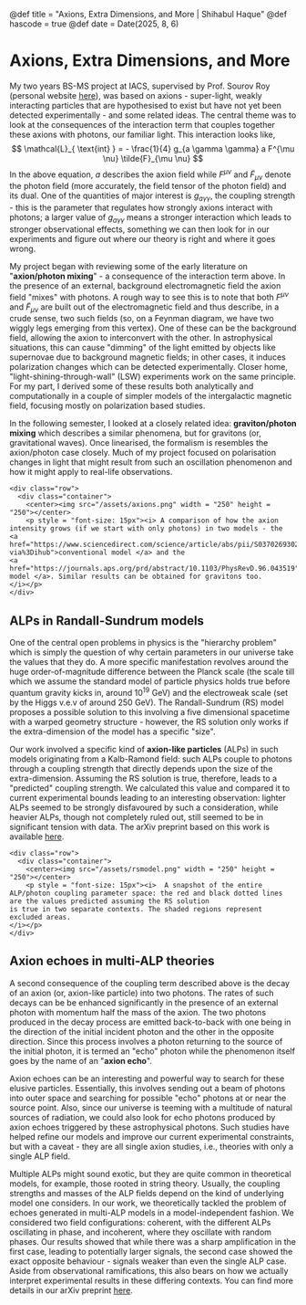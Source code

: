 @def title = "Axions, Extra Dimensions, and More | Shihabul Haque"
@def hascode = true
@def date = Date(2025, 8, 6)

# Axions, Extra Dimensions, and More
My two years BS-MS project at IACS, supervised by Prof. Sourov Roy (personal website [here](https://www.iacs.res.in/athusers/index.php?navid=0&userid=IACS0070)), was based
on axions - super-light, weakly interacting particles that are hypothesised to exist but have not yet been detected experimentally - and some related ideas. The central
theme was to look at the consequences of the interaction term that couples together these axions with photons, our familiar light. This interaction looks like, 
$$ 
\mathcal{L}_{ \text{int} } = - \frac{1}{4} g_{a \gamma \gamma} a F^{\mu \nu} \tilde{F}_{\mu \nu} 
$$
In the above equation, $a$ describes the axion field while $F^{\mu \nu}$ and $\tilde{F}_{\mu \nu}$ denote the photon field (more accurately, the field tensor of the photon
field) and its dual. One of the quantities of major interest is $g_{a\gamma\gamma}$, the coupling strength - this is the parameter that regulates how strongly axions
interact with photons; a larger value of $g_{a\gamma\gamma}$ means a stronger interaction which leads to stronger observational effects, something we can then look
for in our experiments and figure out where our theory is right and where it goes wrong.

My project began with reviewing some of the early literature on "**axion/photon mixing**" - a consequence of the interaction term above. In the presence of an external, background electromagnetic field
the axion field "mixes" with photons. A rough way to see this
is to note that both $F^{\mu\nu}$ and $\tilde{F}_{\mu\nu}$ are built out of the electromagnetic field and thus describe, in a crude sense, two such
fields (so, on a Feynman diagram, we have two wiggly legs emerging from this vertex). One of these can be the background field, allowing the axion to interconvert with the other.
In astrophysical situations, this can cause "dimming" of the light
emitted by objects like supernovae due to background magnetic fields; in other cases, it induces polarization changes which can be detected experimentally. Closer home, "light-shining-through-wall" (LSW) experiments
work on the same principle. For my part, I derived some of these results both analytically and computationally in a couple of simpler models of the intergalactic magnetic field,
focusing mostly on polarization based studies. 

In the following semester, I looked at a closely related idea: **graviton/photon mixing** which describes a similar phenomena, but for gravitons (or, gravitational waves). Once
linearised, the formalism is resembles the axion/photon case closely. Much of my project focused on polarisation changes in light that might result from such an oscillation 
phenomenon and how it might apply to real-life observations.
~~~
<div class="row">
  <div class="container">
    <center><img src="/assets/axions.png" width = "250" height = "250"></center>
    <p style = "font-size: 15px"><i> A comparison of how the axion intensity grows (if we start with only photons) in two models - the
<a href="https://www.sciencedirect.com/science/article/abs/pii/S0370269302024486?via%3Dihub">conventional model </a> and the
<a href="https://journals.aps.org/prd/abstract/10.1103/PhysRevD.96.043519">helical model </a>. Similar results can be obtained for gravitons too. 
</i></p>
</div>
~~~
## ALPs in Randall-Sundrum models
One of the central open problems in physics is the "hierarchy problem" which is simply the question of why certain parameters in our universe take the
values that they do. A more specific manifestation revolves around the huge order-of-magnitude difference between the Planck scale (the scale till
which we assume the standard model of particle physics holds true before quantum gravity kicks in, around $10^{19}$ GeV) and the electroweak scale (set by the 
Higgs v.e.v of around $250$ GeV). The Randall-Sundrum (RS) model proposes a possible solution to this involving a five dimensional spacetime with a warped geometry
structure - however, the RS solution only works if the extra-dimension of the model has a specific "size". 

Our work involved a specific kind of **axion-like particles** (ALPs) in such models originating from a Kalb-Ramond field: such ALPs couple to photons through a coupling strength that directly depends upon the size of the
extra-dimension. Assuming the RS solution is true, therefore, leads to a "predicted" coupling strength. We calculated this value and compared it to current experimental bounds
leading to an interesting observation: lighter ALPs seemed to be strongly disfavoured by such a consideration, while heavier ALPs, though not
completely ruled out, still seemed to be in significant tension with data. The arXiv preprint based on this work is available [here](https://arxiv.org/abs/2411.08396).
~~~
<div class="row">
  <div class="container">
    <center><img src="/assets/rsmodel.png" width = "250" height = "250"></center>
    <p style = "font-size: 15px"><i>  A snapshot of the entire ALP/photon coupling parameter space: the red and black dotted lines are the values predicted assuming the RS solution
is true in two separate contexts. The shaded regions represent excluded areas.
</i></p>
</div>
~~~
## Axion echoes in multi-ALP theories
A second consequence of the coupling term described above is the decay of an axion (or, axion-like particle) into two photons. The rates of such decays can be be enhanced 
significantly in the presence of an external photon with momentum half the mass of the axion. The two photons produced in the decay process are emitted back-to-back with one
being in the direction of the initial incident photon and the other in the opposite direction. Since this process involves a photon returning to the source of the initial photon,
it is termed an "echo" photon while the phenomenon itself goes by the name of an "**axion echo**". 

Axion echoes can be an interesting and powerful way to search for these elusive particles. Essentially, this involves sending out a beam of photons into outer space and searching
for possible "echo" photons at or near the source point. Also, since our universe is teeming with a multitude of natural sources of radiation, we could also look for echo photons
produced by axion echoes triggered by these astrophysical photons. Such studies have helped refine our models and improve our current experimental constraints, but with a caveat - they
are all single axion studies, i.e., theories with only a single ALP field.

Multiple ALPs might sound exotic, but they are quite common in theoretical models, for example, those rooted in string theory. Usually, the coupling strengths and masses of the
ALP fields depend on the kind of underlying model one considers. In our work, we theoretically tackled the problem of echoes generated in multi-ALP models in a model-independent
fashion. We considered two field configurations: coherent, with the different ALPs oscillating in phase, and incoherent, where they oscillate with random phases. Our results showed
that while there was a sharp amplification in the first case, leading to potentially larger signals, the second case showed the exact opposite behaviour - signals weaker than even
the single ALP case. Aside from observational ramifications, this also bears on how we actually interpret experimental results in these differing contexts. You can find more details
in our arXiv preprint [here](https://arxiv.org/abs/2507.16555). 
